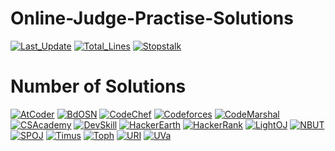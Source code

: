 # Online-Judge-Practise-Solutions

[![Last_Update](https://img.shields.io/github/last-commit/avishekchy45/Online-Judge-Practise-Solutions?logo=github&style=for-the-badge&label=last%20update)](https://github.com/avishekchy45/Online-Judge-Practise-Solutions)
[![Total_Lines](https://img.shields.io/tokei/lines/github/avishekchy45/Online-Judge-Practise-Solutions?label=Total%20Lines&logo=visualstudiocode&style=for-the-badge)](https://github.com/avishekchy45/Online-Judge-Practise-Solutions)
[![Stopstalk](https://img.shields.io/badge/StopStalk-green?logo=stopstalk&style=for-the-badge)](https://www.stopstalk.com/user/profile/avishekchy45)

# Number of Solutions

[![AtCoder](https://img.shields.io/github/directory-file-count/avishekchy45/Online-Judge-Practise-Solutions/AtCoder?label=AtCoder&logo=files&style=flat)](https://atcoder.jp/)
[![BdOSN](https://img.shields.io/github/directory-file-count/avishekchy45/Online-Judge-Practise-Solutions/BdOSN?label=BdOSN&logo=files&style=flat)]()
[![CodeChef](https://img.shields.io/github/directory-file-count/avishekchy45/Online-Judge-Practise-Solutions/CodeChef?label=CodeChef&logo=files&style=flat)]()
[![Codeforces](https://img.shields.io/github/directory-file-count/avishekchy45/Online-Judge-Practise-Solutions/Codeforces?label=Codeforces&logo=files&style=flat)]()
[![CodeMarshal](https://img.shields.io/github/directory-file-count/avishekchy45/Online-Judge-Practise-Solutions/CodeMarshal?label=CodeMarshal&logo=files&style=flat)]()
[![CSAcademy](https://img.shields.io/github/directory-file-count/avishekchy45/Online-Judge-Practise-Solutions/CSAcademy?label=CSAcademy&logo=files&style=flat)]()
[![DevSkill](https://img.shields.io/github/directory-file-count/avishekchy45/Online-Judge-Practise-Solutions/DevSkill?label=DevSkill&logo=files&style=flat)]()
[![HackerEarth](https://img.shields.io/github/directory-file-count/avishekchy45/Online-Judge-Practise-Solutions/Hackerearth?label=HackerEarth&logo=files&style=flat)]()
[![HackerRank](https://img.shields.io/github/directory-file-count/avishekchy45/Online-Judge-Practise-Solutions/HackerRank?label=HackerRank&logo=files&style=flat)]()
[![LightOJ](https://img.shields.io/github/directory-file-count/avishekchy45/Online-Judge-Practise-Solutions/LightOJ?label=LightOJ&logo=files&style=flat)]()
[![NBUT](https://img.shields.io/github/directory-file-count/avishekchy45/Online-Judge-Practise-Solutions/NBUT?label=NBUT&logo=files&style=flat)]()
[![SPOJ](https://img.shields.io/github/directory-file-count/avishekchy45/Online-Judge-Practise-Solutions/SPOJ?label=SPOJ&logo=files&style=flat)]()
[![Timus](https://img.shields.io/github/directory-file-count/avishekchy45/Online-Judge-Practise-Solutions/Timus?label=Timus&logo=files&style=flat)]()
[![Toph](https://img.shields.io/github/directory-file-count/avishekchy45/Online-Judge-Practise-Solutions/Toph?label=Toph&logo=files&style=flat)]()
[![URI](https://img.shields.io/github/directory-file-count/avishekchy45/Online-Judge-Practise-Solutions/URI?label=URI&logo=files&style=flat)]()
[![UVa](https://img.shields.io/github/directory-file-count/avishekchy45/Online-Judge-Practise-Solutions/UVa?label=UVa&logo=files&style=flat)]()
